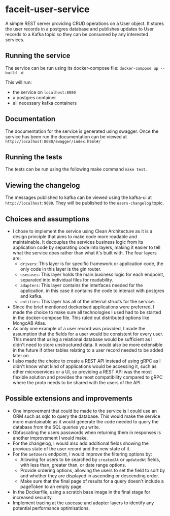 # faceit-user-service

A simple REST server providing CRUD operations on a User object. It stores the user records in a postgres database and publishes updates to User records to a Kafka topic so they can be consumed by any interested services.

## Running the service
The service can be run using its docker-compose file: `docker-compose up --build -d`

This will run:
- the service on `localhost:8080`
- a postgres container
- all necessary kafka containers

## Documentation
The documentation for the service is generated using swagger. Once the service has been run the documentation can be viewed at `http://localhost:8080/swagger/index.html#/` 

## Running the tests
The tests can be run using the following make command `make test`.

## Viewing the changelog
The messages published to kafka can be viewed using the kafka-ui at `http://localhost:9090`. They will be published to the `users-changelog` topic.

## Choices and assumptions
- I chose to implement the service using Clean Architecture as it is a design principle that aims to make code more readable and maintainable. It decouples the services business logic from its application code by separating code into layers, making it easier to tell what the service does rather than what it's built with. The four layers are:
  - `drivers`: This layer is for specific framework or application code, the only code in this layer is the gin router.
  - `usecases`: This layer holds the main business logic for each endpoint, separated into individual files for readability.
  - `adapters`: This layer contains the interfaces needed for the application, in this case it contains the code to interact with postgres and kafka.
  - `entities`: This layer has all of the internal structs for the service.
- Since the brief mentioned dockerised applications were preferred, I made the choice to make sure all technologies I used had to be started in the docker-compose file. This ruled out distributed options like MongoAB Atlas.
- As only one example of a user record was provided, I made the assumption that the fields for a user would be consistent for every user. This meant that using a relational database would be sufficient as I didn't need to store unstructured data. It would also be more extensible in the future if other tables relating to a user record needed to be added later on.
- I also made the choice to create a REST API instead of using gRPC as I didn't know what kind of applications would be accessing it, such as other microservices or a UI, so providing a REST API was the most flexible solution and provides the most compatibility compared to gRPC where the proto needs to be shared with the users of the API.

## Possible extensions and improvements
- One improvement that could be made to the service is I could use an ORM such as sqlc to query the database. This would make the service more maintainable as it would generate the code needed to query the database from the SQL queries you write.
- Obfuscating the users passwords when returning them in responses is another improvement I would make.
- For the changelog, I would also add additional fields showing the previous state of the user record and the new state of it.
- For the `GetUsers` endpoint, I would improve the filtering options by:
  - Allowing for users to be searched by `createdAt` or `updatedAt` fields, with less than, greater than, or date range options.
  - Provide ordering options, allowing the users to set the field to sort by and whether they are displayed in ascending or descending order.
  - Make sure that the final page of results for a query doesn't include a pageToken to an empty page.
- In the Dockerfile, using a scratch base image in the final stage for increased security.
- Implement tracing at the usecase and adapter layers to identify any potential performance optimisations.
